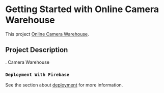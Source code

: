 # Getting Started with Online Camera Warehouse

This project [Online Camera Warehouse](https://online-camera-warehouse.web.app/).

## Project Description

. Camera Warehouse

### `Deployment With Firebase`

See the section about [deployment](https://online-camera-warehouse.web.app/) for more information.
